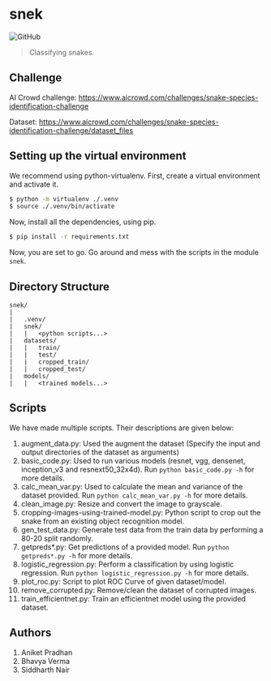 # snek
![GitHub](https://img.shields.io/github/license/siddharth17196/snek)
> Classifying snakes. 

## Challenge

AI Crowd challenge: https://www.aicrowd.com/challenges/snake-species-identification-challenge

Dataset: https://www.aicrowd.com/challenges/snake-species-identification-challenge/dataset_files

## Setting up the virtual environment

We recommend using python-virtualenv.
First, create a virtual environment and activate it.

```bash
$ python -m virtualenv ./.venv
$ source ./.venv/bin/activate
```

Now, install all the dependencies, using pip.

```bash
$ pip install -r requirements.txt
```

Now, you are set to go. Go around and mess with the scripts in the module `snek`.

## Directory Structure

```
snek/
|
|   .venv/
|   snek/
|   |   <python scripts...>
|   datasets/
|   |   train/
|   |   test/
|   |   cropped_train/
|   |   cropped_test/
|   models/
|   |   <trained models...>
```

## Scripts

We have made multiple scripts. Their descriptions are given below:

1. augment_data.py: Used the augment the dataset (Specify the input and output directories of the dataset as arguments)
2. basic_code.py: Used to run various models (resnet, vgg, densenet, inception_v3 and resnext50_32x4d). Run `python basic_code.py -h` for more details.
3. calc_mean_var.py: Used to calculate the mean and variance of the dataset provided. Run `python calc_mean_var.py -h` for more details.
4. clean_image.py: Resize and convert the image to grayscale.
5. cropping-images-using-trained-model.py: Python script to crop out the snake from an existing object recognition model.
6. gen_test_data.py: Generate test data from the train data by performing a 80-20 split randomly.
7. getpreds*.py: Get predictions of a provided model. Run `python getpreds*.py -h` for more details.
8. logistic_regression.py: Perform a classification by using logistic regression. Run `python logistic_regression.py -h` for more details.
9. plot_roc.py: Script to plot ROC Curve of given dataset/model.
10. remove_corrupted.py: Remove/clean the dataset of corrupted images.
11. train_efficientnet.py: Train an efficientnet model using the provided dataset.

## Authors

1. Aniket Pradhan
2. Bhavya Verma
3. Siddharth Nair
